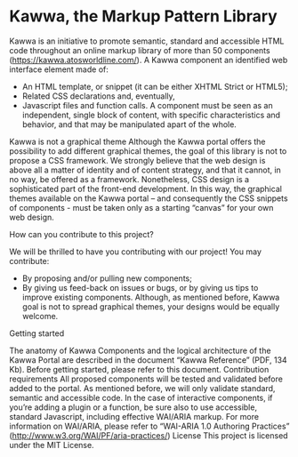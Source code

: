 Kawwa, the Markup Pattern Library
=====
Kawwa is an initiative to promote semantic, standard and accessible HTML code throughout an online markup library of more than 50 components (https://kawwa.atosworldline.com/).
A Kawwa component an identified web interface element made of:
-  An HTML template, or snippet (it can be either XHTML Strict or HTML5);
-	Related CSS declarations and, eventually,
-	Javascript files and function calls.
A component must be seen as an independent, single block of content, with specific characteristics and behavior, and that may be manipulated apart of the whole.

Kawwa is not a graphical theme
Although the Kawwa portal offers the possibility to add different graphical themes, the goal of this library is not to propose a CSS framework.
We strongly believe that the web design is above all a matter of identity and of content strategy, and that it cannot, in no way, be offered as a framework. Nonetheless, CSS design is a sophisticated part of the front-end development. In this way, the graphical themes available on the Kawwa portal – and consequently the CSS snippets of components - must be taken only as a starting “canvas” for your own web design.

How can you contribute to this project?

We will be thrilled to have you contributing with our project!
You may contribute:
-	By proposing and/or pulling new components;
-	By giving us feed-back on issues or bugs, or by giving us tips to improve existing components.
Although, as mentioned before, Kawwa goal is not to spread graphical themes, your designs would be equally welcome.

Getting started

The anatomy of Kawwa Components and the logical architecture of the Kawwa Portal are described in the document “Kawwa Reference” (PDF, 134 Kb).
Before getting started, please refer to this document. 
Contribution requirements
All proposed components will be tested and validated before added to the portal. As mentioned before, we will only validate standard, semantic and accessible code. 
In the case of interactive components, if you’re adding a plugin or a function, be sure also to use accessible, standard Javascript, including effective WAI/ARIA markup.
For more information on WAI/ARIA, please refer to “WAI-ARIA 1.0 Authoring Practices” (http://www.w3.org/WAI/PF/aria-practices/)
License
This project is licensed under the MIT License.
